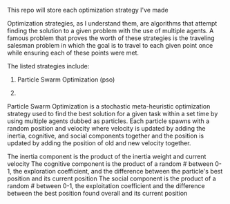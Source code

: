 This repo will store each optimization strategy I've made

Optimization strategies, as I understand them, are algorithms that attempt finding the solution to a given problem with the use of multiple agents. A famous problem that proves
the worth of these strategies is the traveling salesman problem in which the goal is to travel to each given point once while ensuring each of these points were met.

The listed strategies include:
  1) Particle Swarm Optimization (pso)

1)
Particle Swarm Optimization is a stochastic meta-heuristic optimization strategy used to find the best solution for a given task within a set time by using multiple agents dubbed
as particles. Each particle spawns with a random position and velocity where velocity is updated by adding the inertia, cognitive, and social components together and the position
is updated by adding the position of old and new velocity together.

The inertia component is the product of the inertia weight and current velocity
The cognitive component is the product of a random # between 0-1, the exploration coefficient, and the difference between the particle's best position and its current position
The social component is the product of a random # between 0-1, the exploitation coefficient and the difference between the best position found overall and its current position

